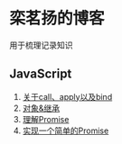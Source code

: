 # 栾茗扬的博客

用于梳理记录知识



## JavaScript

1. [关于call、apply以及bind](https://github.com/LuanMingyang/Blog/issues/1)
2. [对象&继承](https://github.com/LuanMingyang/Blog/issues/2)
3. [理解Promise](https://github.com/LuanMingyang/Blog/issues/3)
4. [实现一个简单的Promise](https://github.com/LuanMingyang/Blog/issues/4)